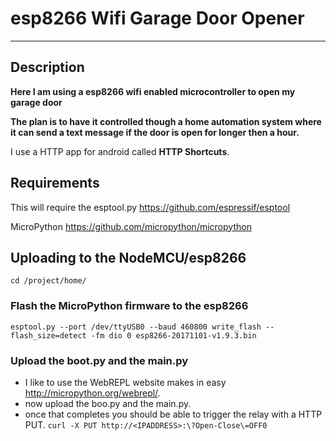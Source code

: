 # esp8266 Wifi Garage Door Opener
----

## Description

**Here I am using a esp8266 wifi enabled microcontroller to open my garage door**

__The plan is to have it controlled though a home automation system where it can send a text message if the door is open for longer then a hour.__

I use a HTTP app for android called **HTTP Shortcuts**.

## Requirements

This will require the esptool.py https://github.com/espressif/esptool

MicroPython https://github.com/micropython/micropython

## Uploading to the NodeMCU/esp8266

`cd /project/home/`

### Flash the MicroPython firmware to the esp8266

`esptool.py --port /dev/ttyUSB0 --baud 460800 write_flash --flash_size=detect -fm dio 0 esp8266-20171101-v1.9.3.bin`

### Upload the boot.py and the main.py

- I like to use the WebREPL website makes in easy http://micropython.org/webrepl/.
- now upload the boo.py and the main.py.
- once that completes you should be able to trigger the relay with a HTTP PUT. `curl -X PUT http://<IPADDRESS>:\?Open-Close\=OFF0`

